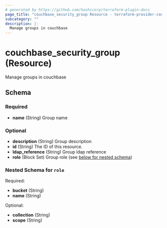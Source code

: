 ```yaml
---
# generated by https://github.com/hashicorp/terraform-plugin-docs
page_title: "couchbase_security_group Resource - terraform-provider-couchbase"
subcategory: ""
description: |-
  Manage groups in couchbase
---
```


# couchbase_security_group (Resource)

Manage groups in couchbase



<!-- schema generated by tfplugindocs -->
## Schema

### Required

- **name** (String) Group name

### Optional

- **description** (String) Group description
- **id** (String) The ID of this resource.
- **ldap_reference** (String) Group ldap reference
- **role** (Block Set) Group role (see [below for nested schema](#nestedblock--role))

<a id="nestedblock--role"></a>
### Nested Schema for `role`

Required:

- **bucket** (String)
- **name** (String)

Optional:

- **collection** (String)
- **scope** (String)


